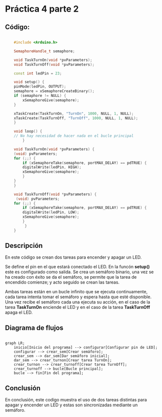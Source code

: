 # Práctica 4 parte 2

## Código:

```c++

    #include <Arduino.h>

    SemaphoreHandle_t semaphore;

    void TaskTurnOn(void *pvParameters);
    void TaskTurnOff(void *pvParameters);

    const int ledPin = 23;

    void setup() {
    pinMode(ledPin, OUTPUT);
    semaphore = xSemaphoreCreateBinary();
    if (semaphore != NULL) {
        xSemaphoreGive(semaphore); 
    }

    xTaskCreate(TaskTurnOn, "TurnOn", 1000, NULL, 1, NULL);
    xTaskCreate(TaskTurnOff, "TurnOff", 1000, NULL, 1, NULL);
    }

    void loop() {
    // No hay necesidad de hacer nada en el bucle principal
        }

    void TaskTurnOn(void *pvParameters) {
    (void) pvParameters;
    for (;;) {
        if (xSemaphoreTake(semaphore, portMAX_DELAY) == pdTRUE) {
        digitalWrite(ledPin, HIGH); 
        xSemaphoreGive(semaphore); 
        }
    }
    }

    void TaskTurnOff(void *pvParameters) {
     (void) pvParameters;
    for (;;) {
        if (xSemaphoreTake(semaphore, portMAX_DELAY) == pdTRUE) {
        digitalWrite(ledPin, LOW);
        xSemaphoreGive(semaphore); 
        }
         }
    }

 ```

## Descripción

En este código se crean dos tareas para encender y apagar un LED.

Se define el pin en el que estará conectado el LED. En la funcón **setup()** este es configurado como salida. Se crea un semáforo binario, una vez se ha creado con éxito se da el semáforo, se permite que la tarea de encendido comienze; y acto seguido se crean las tareas.

Ambas tareas están en un bucle infinito que se ejecuta continuamente, cada tarea intenta tomar el semáforo y espera hasta que esté disponible. Una vez recibe el semáforo cada una ejecuta su acción, en el caso de la tarea **TaskTurnOn** enciende el LED y en el caso de la tarea **TaskTurnOff** apaga el LED.

## Diagrama de flujos

```mermaid

graph LR;
    inicio[Inicio del programa] --> configurar[Configurar pin de LED];
    configurar --> crear_sem[Crear semáforo];
    crear_sem --> dar_sem[Dar semáforo inicial];
    dar_sem --> crear_turnon[Crear tarea TurnOn];
    crear_turnon --> crear_turnoff[Crear tarea TurnOff];
    crear_turnoff --> bucle[Bucle principal];
    bucle --> fin[Fin del programa];

```

## Conclusión

En conclusión, este codigo muestra el uso de dos tareas distintas para apagar y encender un LED y estas son sincronizadas mediante un semáforo.
